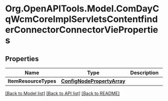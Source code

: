 # Org.OpenAPITools.Model.ComDayCqWcmCoreImplServletsContentfinderConnectorConnectorVieProperties
## Properties

Name | Type | Description | Notes
------------ | ------------- | ------------- | -------------
**ItemResourceTypes** | [**ConfigNodePropertyArray**](ConfigNodePropertyArray.md) |  | [optional] 

[[Back to Model list]](../README.md#documentation-for-models) [[Back to API list]](../README.md#documentation-for-api-endpoints) [[Back to README]](../README.md)

